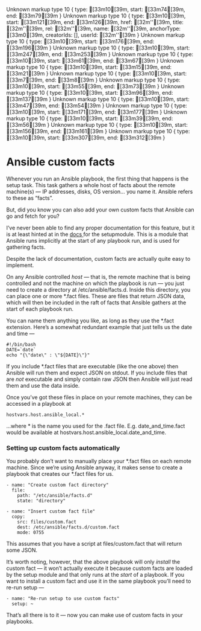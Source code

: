 Unknown markup type 10 { type: [33m10[39m, start: [33m74[39m, end: [33m79[39m }
Unknown markup type 10 {
  type: [33m10[39m,
  start: [33m121[39m,
  end: [33m126[39m,
  href: [32m''[39m,
  title: [32m''[39m,
  rel: [32m''[39m,
  name: [32m''[39m,
  anchorType: [33m0[39m,
  creatorIds: [],
  userId: [32m''[39m
}
Unknown markup type 10 { type: [33m10[39m, start: [33m176[39m, end: [33m196[39m }
Unknown markup type 10 { type: [33m10[39m, start: [33m247[39m, end: [33m253[39m }
Unknown markup type 10 { type: [33m10[39m, start: [33m61[39m, end: [33m67[39m }
Unknown markup type 10 { type: [33m10[39m, start: [33m15[39m, end: [33m21[39m }
Unknown markup type 10 { type: [33m10[39m, start: [33m7[39m, end: [33m8[39m }
Unknown markup type 10 { type: [33m10[39m, start: [33m55[39m, end: [33m73[39m }
Unknown markup type 10 { type: [33m10[39m, start: [33m96[39m, end: [33m137[39m }
Unknown markup type 10 { type: [33m10[39m, start: [33m47[39m, end: [33m54[39m }
Unknown markup type 10 { type: [33m10[39m, start: [33m171[39m, end: [33m177[39m }
Unknown markup type 10 { type: [33m10[39m, start: [33m39[39m, end: [33m56[39m }
Unknown markup type 10 { type: [33m10[39m, start: [33m156[39m, end: [33m161[39m }
Unknown markup type 10 { type: [33m10[39m, start: [33m307[39m, end: [33m312[39m }

# Ansible custom facts



Whenever you run an Ansible playbook, the first thing that happens is the setup task. This task gathers a whole host of facts about the remote machine(s) — IP addresses, disks, OS version… you name it. Ansible refers to these as “facts”.

But, did you know you can also add your own custom facts that Ansible can go and fetch for you?

I’ve never been able to find any proper documentation for this feature, but it is at least hinted at in the [docs ](http://docs.ansible.com/ansible/setup_module.html)for the setupmodule. This is a module that Ansible runs implicitly at the start of any playbook run, and is used for gathering facts.

Despite the lack of documentation, custom facts are actually quite easy to implement.

On any Ansible controlled *host* — that is, the remote machine that is being controlled and not the machine on which the playbook is run — you just need to create a directory at /etc/ansible/facts.d. Inside this directory, you can place one or more *.fact files. These are files that return JSON data, which will then be included in the raft of facts that Ansible gathers at the start of each playbook run.

You can name them anything you like, as long as they use the *.fact extension. Here’s a somewhat redundant example that just tells us the date and time —

    #!/bin/bash
    DATE=`date`
    echo "{\"date\" : \"${DATE}\"}"

If you include *.fact files that are executable (like the one above) then Ansible will run them and expect JSON on stdout. If you include files that are *not* executable and simply contain raw JSON then Ansible will just read them and use the data inside.

Once you’ve got these files in place on your remote machines, they can be accessed in a playbook at

    hostvars.host.ansible_local.*

…where * is the name you used for the .fact file. E.g. date_and_time.fact would be available at hostvars.host.ansible_local.date_and_time.

### Setting up custom facts automatically

You probably don’t want to manually place your *.fact files on each remote machine. Since we’re using Ansible anyway, it makes sense to create a playbook that creates our *.fact files for us.

    - name: "Create custom fact directory"
      file:
        path: "/etc/ansible/facts.d"
        state: "directory"

    - name: "Insert custom fact file"
      copy:
        src: files/custom.fact
        dest: /etc/ansible/facts.d/custom.fact
        mode: 0755

This assumes that you have a script at files/custom.fact that will return some JSON.

It’s worth noting, however, that the above playbook will only *install* the custom fact — it won’t actually execute it because custom facts are loaded by the setup module and that only runs at the *start* of a playbook. If you want to install a custom fact and use it in the same playbook you’ll need to re-run setup —

    - name: "Re-run setup to use custom facts"
      setup: ~

That’s all there is to it — now you can make use of custom facts in your playbooks.
